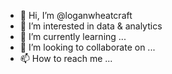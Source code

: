 - 👋 Hi, I’m @loganwheatcraft
- 👀 I’m interested in data & analytics
- 🌱 I’m currently learning ...
- 💞️ I’m looking to collaborate on ...
- 📫 How to reach me ...

<!---
loganwheatcraft/loganwheatcraft is a ✨ special ✨ repository because its `README.md` (this file) appears on your GitHub profile.
You can click the Preview link to take a look at your changes.
--->
